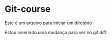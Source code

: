 # Git-course
Este é um arquivo para iniciar um diretório


Estou inserindo uma mudança para ver no git diff.

